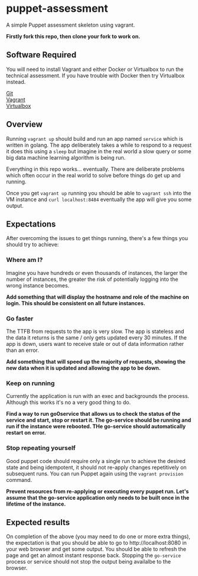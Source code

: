 # puppet-assessment
A simple Puppet assessment skeleton using vagrant.

**Firstly fork this repo, then clone your fork to work on.**

## Software Required

You will need to install Vagrant and either Docker or Virtualbox to run the  
technical assessment. If you have trouble with Docker then try Virtualbox  
instead.

[Git](https://git-scm.com/)  
[Vagrant](https://www.vagrantup.com)  
[Virtualbox](https://www.virtualbox.org/)

## Overview

Running `vagrant up` should build and run an app named `service` which is
written in golang. The app deliberately takes a while to respond to a request
it does this using a `sleep` but imagine in the real world a slow query or some
big data machine learning algorithm is being run.

Everything in this repo works... eventually. There are deliberate problems which
often occur in the real world to solve before things do get up and running.

Once you get `vagrant up` running you should be able to `vagrant ssh` into the
VM instance and `curl localhost:8484` eventually the app will give you some
output.

## Expectations

After overcoming the issues to get things running, there's a few things you
should try to achieve:

### Where am I?

Imagine you have hundreds or even thousands of instances, the larger the number
of instances, the greater the risk of potentially logging into the wrong
instance becomes.

**Add something that will display the hostname and role of the machine on
login. This should be consistent on all future instances.**

### Go faster

The TTFB from requests to the app is very slow. The app is stateless and the
data it returns is the same / only gets updated every 30 minutes. If the app
is down, users want to receive stale or out of data information rather than an
error.

**Add something that will speed up the majority of requests, showing the new
data when it is updated and allowing the app to be down.**

### Keep on running

Currently the application is run with an exec and backgrounds the process.
Although this works it's no a very good thing to do.

**Find a way to run go0service that allows us to check the status of the service
and start, stop or restart it. The go-service should be running and run if the
instance were rebooted. THe go-service should automatically restart on error.**

### Stop repeating yourself

Good puppet code should require only a single run to achieve the desired state
and being idempotent, it should not re-apply changes repetitively on subsequent
runs. You can run Puppet again using the `vagrant provision` command.

**Prevent resources from re-applying or executing every puppet run. Let's assume
that the go-service application only needs to be built once in the lifetime of
the instance.**

## Expected results

On completion of the above (you may need to do one or more extra things), the
expectation is that you should be able to go to http://localhost:8080 in your
web browser and get some output. You should be able to refresh the page and get
an almost instant response back. Stopping the `go-service` process or service
should not stop the output being availalbe to the browser.

